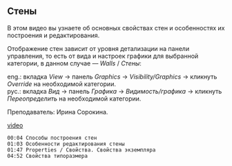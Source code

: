 ## Стены

В этом видео вы узнаете об основных свойствах стен и особенностях их построения и редактирования.

Отображение стен зависит от уровня детализации на панели управления, то есть от вида и настроек графики для выбранной категории, в данном случае — _Walls_ / _Стены_:

eng.: вкладка _View_ → панель _Graphics_ → _Visibility/Graphics_ → кликнуть _Override_ на необходимой категории.  
рус.: вкладка _Вид_ → панель _Графика_ → _Видимость/графика_ → кликнуть _Переопределить_ на необходимой категории.

Преподаватель: Ирина Сорокина.

[video](https://player.softculture.cc/embed/online/RVT/RVT_42.17.02_L3-1_Theory_Wall)

```chapters
00:04 Способы построения стен
01:03 Особенности редактирования стены
01:47 Properties / Свойства. Свойства экземпляра
04:52 Свойства типоразмера
```
